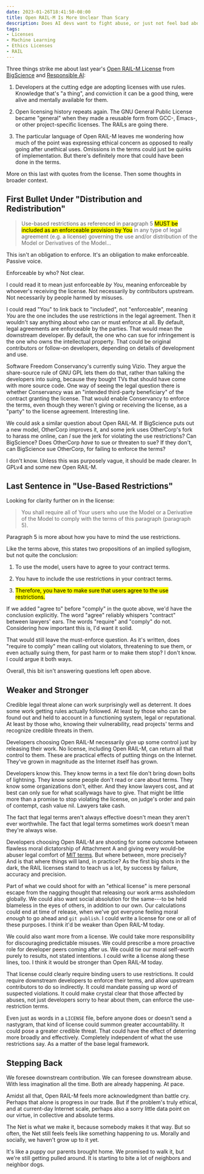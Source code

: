 ```yaml
---
date: 2023-01-26T18:41:50-08:00
title: Open RAIL-M Is More Unclear Than Scary
description: Does AI devs want to fight abuse, or just not feel bad about enabling it?
tags:
- Licenses
- Machine Learning
- Ethics Licenses
- RAIL
---
```


Three things strike me about last year's [Open RAIL-M License](https://www.licenses.ai/blog/2022/8/26/bigscience-open-rail-m-license) from [BigScience](https://bigscience.huggingface.co/) and [Responsible AI](https://responsible.ai):

1.  Developers at the cutting edge are adopting licenses with use rules.  Knowledge that's "a thing", and conviction it can be a good thing, were alive and mentally available for them.

2.  Open licensing history repeats again.  The GNU General Public License became "general" when they made a reusable form from GCC-, Emacs-, or other project-specific licenses.  The RAILs are going there.

3.  The particular language of Open RAIL-M leaves me wondering how much of the point was expressing ethical concern as opposed to really going after unethical uses.  Omissions in the terms could just be quirks of implementation.  But there's definitely more that could have been done in the terms.

More on this last with quotes from the license.  Then some thoughts in broader context.

## First Bullet Under "Distribution and Redistribution"

> Use-based restrictions as referenced in paragraph 5 <mark>MUST be included as an enforceable provision by You</mark> in any type of legal agreement (e.g. a license) governing the use and/or distribution of the Model or Derivatives of the Model...

This isn't an obligation to enforce.  It's an obligation to make enforceable.  Passive voice.

Enforceable by who?  Not clear.

I could read it to mean just enforceable _by You_, meaning enforceable by whoever's receiving the license.  Not necessarily by contributors upstream.  Not necessarily by people harmed by misuses.

I could read "You" to link back to "included", not "enforceable", meaning _You_ are the one includes the use restrictions in the legal agreement.  Then it wouldn't say anything about who can or must enforce at all.  By default, legal agreements are enforceable by the parties.  That would mean the downstream developer.  By default, the one who can sue for infringement is the one who owns the intellectual property.  That could be original contributors or follow-on developers, depending on details of development and use.

Software Freedom Conservancy's currently suing Vizio.  They argue the share-source rule of GNU GPL lets them do that, rather than talking the developers into suing, because they bought TVs that should have come with more source code.  One way of seeing the legal question there is whether Conservancy was an "intended third-party beneficiary" of the contract granting the license.  That would enable Conservancy to enforce the terms, even though they weren't giving or receiving the license, as a "party" to the license agreement.  Interesting line.

We could ask a similar question about Open RAIL-M.  If BigScience puts out a new model, OtherCorp improves it, and some jerk uses OtherCorp's fork to harass me online, can _I_ sue the jerk for violating the use restrictions?  Can BigScience?  Does OtherCorp _have_ to sue or threaten to sue?  If they don't, can BigScience sue OtherCorp, for failing to enforce the terms?

I don't know.  Unless this was purposely vague, it should be made clearer.  In GPLv4 and some new Open RAIL-M.

## Last Sentence in "Use-Based Restrictions"

Looking for clarity further on in the license:

> You shall require all of Your users who use the Model or a Derivative of the Model to comply with the terms of this paragraph (paragraph 5).

Paragraph 5 is more about how you have to mind the use restrictions.

Like the terms above, this states two propositions of an implied syllogism, but not quite the conclusion:

1.  To use the model, users have to agree to your contract terms.

2.  You have to include the use restrictions in your contract terms.

3.  <mark>Therefore, you have to make sure that users agree to the use restrictions.</mark>

If we added "agree to" before "comply" in the quote above, we'd have the conclusion explicitly.  The word "agree" reliably whispers "contract" between lawyers' ears.  The words "require" and "comply" do not.  Considering how important this is, I'd want it solid.

That would still leave the must-enforce question.  As it's written, does "require to comply" mean calling out violators, threatening to sue them, or even actually suing them, for past harm or to make them stop?  I don't know.  I could argue it both ways.

Overall, this bit isn't answering questions left open above.

## Weaker and Stronger

Credible legal threat alone can work surprisingly well as deterrent.  It does some work getting rules actually followed.  At least by those who can be found out and held to account in a functioning system, legal or reputational.  At least by those who, knowing their vulnerability, read projects' terms and recognize credible threats in them.

Developers choosing Open RAIL-M necessarily give up some control just by releasing their work.  No license, including Open RAIL-M, can return all that control to them.  These are practical effects of putting things on the Internet.  They've grown in magnitude as the Internet itself has grown.

Developers know this.  They know terms in a text file don't bring down bolts of lightning.  They know some people don't read or care about terms.  They know some organizations don't, either.  And they know lawyers cost, and at best can only sue for what scallywags have to give.  That might be little more than a promise to stop violating the license, on judge's order and pain of contempt, cash value nil.  Lawyers take cash.

The fact that legal terms aren't always effective doesn't mean they aren't ever worthwhile.  The fact that legal terms sometimes work doesn't mean they're always wise.

Developers choosing Open RAIL-M are shooting for some outcome between flawless moral dictatorship of Attachment A and giving every would-be abuser legal comfort of [MIT terms](https://spdx.org/licenses/MIT).  But where between, more precisely?  And is that where things will land, in practice?  As the first big shots in the dark, the RAIL licenses stand to teach us a lot, by success by failure, accuracy and precision.

Part of what we could shoot for with an "ethical license" is mere personal escape from the nagging thought that releasing our work arms assholedom globally.  We could also want social absolution for the same---to be held blameless in the eyes of others, in addition to our own.  Our calculations could end at time of release, when we've got everyone feeling moral _enough_ to go ahead and `git publish`.  I could write a license for one or all of these purposes.  I think it'd be weaker than Open RAIL-M today.

We could also want more from a license.  We could take more responsibility for discouraging predictable misuses.  We could prescribe a more proactive role for developer peers coming after us.  We could tie our moral self-worth purely to results, not stated intentions.  I could write a license along these lines, too.  I think it would be stronger than Open RAIL-M today.

That license could clearly require binding users to use restrictions.  It could require downstream developers to enforce their terms, and allow upstream contributors to do so indirectly.  It could mandate passing up word of suspected violations.  It could make crystal clear that those affected by abuses, not just developers sorry to hear about them, can enforce the use-restriction terms.

Even just as words in a `LICENSE` file, before anyone does or doesn't send a nastygram, that kind of license could summon greater accountability.  It could pose a greater credible threat.  That could have the effect of deterring more broadly and effectively.  Completely independent of what the use restrictions say.  As a matter of the base legal framework.

## Stepping Back

We foresee downstream contribution.  We can foresee downstream abuse.  With less imagination all the time.  Both are already happening.  At pace.

Amidst all that, Open RAIL-M feels more acknowledgment than battle cry.  Perhaps that alone is progress in our trade.  But if the problem's truly ethical, and at current-day Internet scale, perhaps also a sorry little data point on our virtue, in collective and absolute terms.

The Net is what we make it, because somebody makes it that way.  But so often, the Net still feels feels like something happening _to_ us.  Morally and socially, we haven't grow up to it yet.

It's like a puppy our parents brought home.  We promised to walk it, but we're still getting pulled around.  It is starting to bite a lot of neighbors and neighbor dogs.
